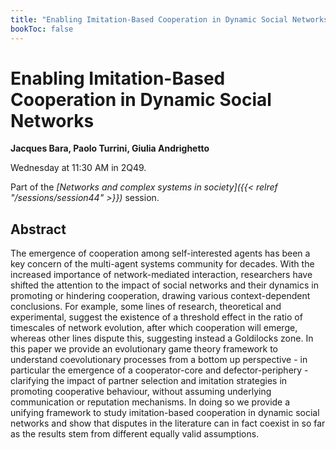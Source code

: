 ```yaml
---
title: "Enabling Imitation-Based Cooperation in Dynamic Social Networks"
bookToc: false
---
```


# Enabling Imitation-Based Cooperation in Dynamic Social Networks

**Jacques Bara, Paolo Turrini, Giulia Andrighetto**

Wednesday at 11:30 AM in 2Q49.

Part of the *[Networks and complex systems in society]({{< relref "/sessions/session44" >}})* session.

## Abstract

The emergence of cooperation among self-interested agents has been a key concern of the multi-agent systems community for decades. With the increased importance of network-mediated interaction, researchers have shifted the attention to the impact of social networks and their dynamics in promoting or hindering cooperation, drawing various context-dependent conclusions. For example, some lines of research, theoretical and experimental, suggest the existence of a threshold effect in the ratio of timescales of network evolution, after which cooperation will emerge, whereas other lines dispute this, suggesting instead a Goldilocks zone. In this paper we provide an evolutionary game theory framework to understand coevolutionary processes from a bottom up perspective - in particular the emergence of a cooperator-core and defector-periphery - clarifying the impact of partner selection and imitation strategies in promoting cooperative behaviour, without assuming underlying communication or reputation mechanisms. In doing so we provide a unifying framework to study imitation-based cooperation in dynamic social networks and show that disputes in the literature can in fact coexist in so far as the results stem from different equally valid assumptions.


